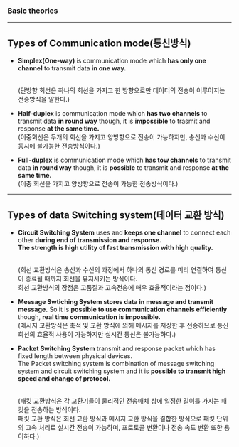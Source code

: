 ### Basic theories

------

## Types of Communication mode(통신방식)

- **Simplex(One-way)** is communication mode which **has only one channel** to transmit data **in one way.**

  <br>(단방향 회선은 하나의 회선을 가지고 한 방향으로만 데이터의 전송이 이루어지는 전송방식을 말한다.)

- **Half-duplex** is communication mode which **has two channels** to transmit data **in round way** though, it is **impossible** to trasmit and response **at the same time.**
  <br>(이중회선은 두개의 회선을 가지고 양방향으로 전송이 가능하지만, 송신과 수신이 동시에 불가능한 전송방식이다.)

- **Full-duplex** is communication mode which **has tow channels** to transmit data **in round way** though, it is **possible** to transmit and response **at the same time.**
  <br>(이중 회선을 가지고 양방향으로 전송이 가능한 전송방식이다.)



------

## Types of data Switching system(데이터 교환 방식)

- **Circuit Switching System** uses and **keeps one channel** to connect each other **during end of transmission and response.** <br>**The strength is high utility of fast transmission with high quality.**

  <br>(회선 교환방식은 송신과 수신의 과정에서 하나의 통신 경로를 미리 연결하여 통신이 종료될 때까지 회선을 유지시키는 방식이다. <br> 회선 교환방식의 장점은 고품질과 고속전송에 매우 효율적이라는 점이다.)

- **Message Swtiching System stores data in message and transmit message.** So it is **possible to use communication channels efficiently** though, **real time communication is impossible.**
  <br>(메시지 교환방식은 축적 및 교환 방식에 의해 메시지를 저장한 후 전송하므로 통신회선의 효율적 사용이 가능하지만 실시간 통신은 불가능하다.)

- **Packet Switching System** transmit and response packet which has fixed length between physical devices. <br>The Packet switching system is combination of message switching system and circuit switching system and it is **possible to transmit high speed and change of protocol.**

  <br>(패킷 교환방식은 각 교환기들이 물리적인 전송매체 상에 일정한 길이를 가지는 패킷을 전송하는 방식이다. <br>패킷 교환 방식은 회선 교환 방식과 메시지 교환 방식을 결합한 방식으로 패킷 단위의 고속 처리로 실시간 전송이 가능하며, 프로토콜 변환이나 전송 속도 변환 또한 용이하다.)